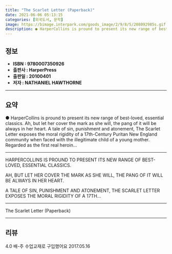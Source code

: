 ```yaml
---
title: "The Scarlet Letter (Paperback)"
date: 2021-06-06 05:13:15
categories: [외국도서, 문학]
image: https://bimage.interpark.com/goods_image/2/9/8/5/208092985s.gif
description: ● HarperCollins is pround to present its new range of best-loved, essential classics. Ah, but let her cover the mark as she will, the pang of it will be always
---
```


## **정보**

- **ISBN : 9780007350926**
- **출판사 : HarperPress**
- **출판일 : 20100401**
- **저자 : NATHANIEL HAWTHORNE**

------



## **요약**

●  HarperCollins is pround to present its new range of best-loved, essential classics. Ah, but let her cover the mark as she will, the pang of it will be always in her heart. A tale of sin, punishment and atonement, The Scarlet Letter exposes the moral rigidity of a 17th-Century Puritan New England community when faced with the illegitimate child of a young mother. Regarded as the first real heroin...

------

HARPERCOLLINS IS PROUND TO PRESENT ITS NEW RANGE OF BEST-LOVED, ESSENTIAL CLASSICS.

AH, BUT LET HER COVER THE MARK AS SHE WILL, THE PANG OF IT WILL BE ALWAYS IN HER HEART.

A TALE OF SIN, PUNISHMENT AND ATONEMENT, THE SCARLET LETTER EXPOSES THE MORAL RIGIDITY OF A 17TH... 

------


The Scarlet Letter (Paperback) 

------


## **리뷰** 

4.0 배-주 수업교재로 구입했어요 2017.05.16 <br/>